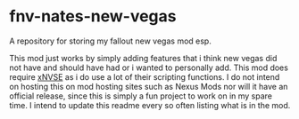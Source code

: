 # fnv-nates-new-vegas
A repository for storing my fallout new vegas mod esp.


This mod just works by simply adding features that i think new vegas did not have and should have had or i wanted to personally add.
This mod does require [xNVSE](https://www.nexusmods.com/newvegas/mods/67883?tab=files) as i do use a lot of their scripting functions.
I do not intend on hosting this on mod hosting sites such as Nexus Mods nor will it have an official release, since this is simply a fun project to work on in my spare time. I intend to update this readme every so often listing what is in the mod.